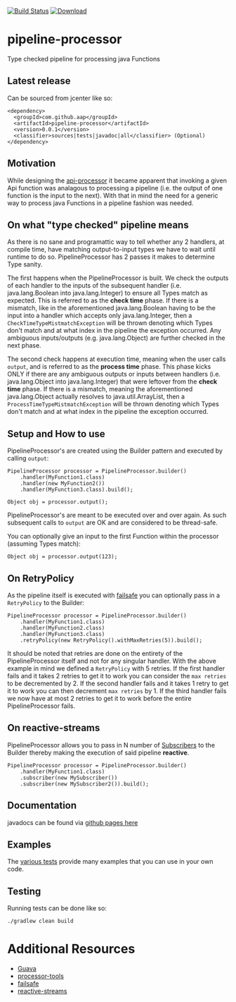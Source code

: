 [![Build Status](https://travis-ci.org/apis-and-processors/pipeline-processor.svg?branch=master)](https://travis-ci.org/apis-and-processors/pipeline-processor)
[![Download](https://api.bintray.com/packages/apis-and-processors/java-libraries/pipeline-processor/images/download.svg) ](https://bintray.com/apis-and-processors/java-libraries/pipeline-processor/_latestVersion)

# pipeline-processor
Type checked pipeline for processing java Functions

## Latest release

Can be sourced from jcenter like so:

    <dependency>
      <groupId>com.github.aap</groupId>
      <artifactId>pipeline-processor</artifactId>
      <version>0.0.1</version>
      <classifier>sources|tests|javadoc|all</classifier> (Optional)
    </dependency>
    
## Motivation

While designing the [api-processor](https://github.com/apis-and-processors/api-processor) it became apparent that invoking a given Api function was analagous to processing a pipeline (i.e. the output of one function is the input to the next). With that in mind the need for a generic way to process java Functions in a pipeline fashion was needed.

## On what "type checked" pipeline means

As there is no sane and programattic way to tell whether any 2 handlers, at compile time, have matching output-to-input types we have to wait until runtime to do so. PipelineProcessor has 2 passes it makes to determine Type sanity. 

The first happens when the PipelineProcessor is built. We check the outputs of each handler to the inputs of the subsequent handler (i.e. java.lang.Boolean into java.lang.Integer) to ensure all Types match as expected. This is referred to as the __check time__ phase. If there is a mismatch, like in the aforementioned java.lang.Boolean having to be the input into a handler which accepts only java.lang.Integer, then a `CheckTimeTypeMistmatchException` will be thrown denoting which Types don't match and at what index in the pipeline the exception occurred. Any ambiguous inputs/outputs (e.g. java.lang.Object) are further checked in the next phase.

The second check happens at execution time, meaning when the user calls `output`, and is referred to as the __process time__ phase. This phase kicks ONLY if there are any ambiguous outputs or inputs between handlers (i.e. java.lang.Object into java.lang.Integer) that were leftover from the __check time__ phase. If there is a mismatch, meaning the aforementioned java.lang.Object actually resolves to java.util.ArrayList, then a `ProcessTimeTypeMistmatchException` will be thrown denoting which Types don't match and at what index in the pipeline the exception occurred.

## Setup and How to use

PipelineProcessor's are created using the Builder pattern and executed by calling `output`:

    PipelineProcessor processor = PipelineProcessor.builder()
        .handler(MyFunction1.class)
        .handler(new MyFunction2())
        .handler(MyFunction3.class).build();
        
    Object obj = processor.output();

PipelineProcessor's are meant to be executed over and over again. As such subsequent calls to `output` are OK and are considered to be thread-safe. 

You can optionally give an input to the first Function within the processor (assuming Types match):

    Object obj = processor.output(123);

## On RetryPolicy

As the pipeline itself is executed with [failsafe](https://github.com/jhalterman/failsafe) you can optionally pass in a `RetryPolicy` to the Builder:

    PipelineProcessor processor = PipelineProcessor.builder()
        .handler(MyFunction1.class)
        .handler(MyFunction2.class)
        .handler(MyFunction3.class)
        .retryPolicy(new RetryPolicy().withMaxRetries(5)).build();
	
It should be noted that retries are done on the entirety of the PipelineProcessor itself and not for any singular handler. With the above example in mind we defined a `RetryPolicy` with 5 retries. If the first handler fails and it takes 2 retries to get it to work you can consider the `max retries` to be decremented by 2. If the second handler fails and it takes 1 retry to get it to work you can then decrement `max retries` by 1. If the third handler fails we now have at most 2 retries to get it to work before the entire PipelineProcessor fails.
    
## On reactive-streams

PipelineProcessor allows you to pass in N number of [Subscribers](https://github.com/reactive-streams/reactive-streams-jvm#2-subscriber-code) to the Builder thereby making the execution of said pipeline __reactive__.

    PipelineProcessor processor = PipelineProcessor.builder()
        .handler(MyFunction1.class)
        .subscriber(new MySubscriber())
        .subscriber(new MySubscriber2()).build();

## Documentation

javadocs can be found via [github pages here](https://apis-and-processors.github.io/pipeline-processor/docs/javadoc/)

## Examples

The [various tests](https://github.com/apis-and-processors/pipeline-processor/tree/master/src/test/java/com/github/pipeline/processor) provide many examples that you can use in your own code.
    
## Testing

Running tests can be done like so:

    ./gradlew clean build
	
# Additional Resources

* [Guava](https://github.com/google/guava/wiki)
* [processor-tools](https://github.com/apis-and-processors/processor-tools)
* [failsafe](https://github.com/jhalterman/failsafe)
* [reactive-streams](https://github.com/reactive-streams/reactive-streams-jvm)
